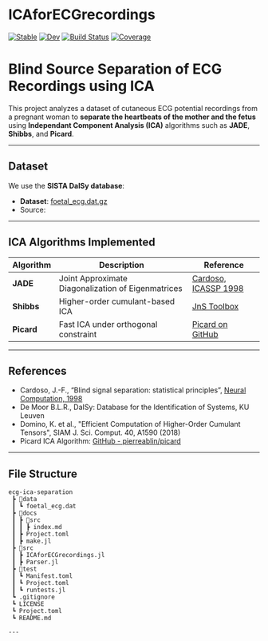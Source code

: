 # ICAforECGrecordings

[![Stable](https://img.shields.io/badge/docs-stable-blue.svg)](https://Tim-Mueller-Bagehl.github.io/ICAforECGrecordings.jl/stable/)
[![Dev](https://img.shields.io/badge/docs-dev-blue.svg)](https://Tim-Mueller-Bagehl.github.io/ICAforECGrecordings.jl/dev/)
[![Build Status](https://github.com/Tim-Mueller-Bagehl/ICAforECGrecordings.jl/actions/workflows/CI.yml/badge.svg?branch=main)](https://github.com/Tim-Mueller-Bagehl/ICAforECGrecordings.jl/actions/workflows/CI.yml?query=branch%3Amain)
[![Coverage](https://codecov.io/gh/Tim-Mueller-Bagehl/ICAforECGrecordings.jl/branch/main/graph/badge.svg)](https://codecov.io/gh/Tim-Mueller-Bagehl/ICAforECGrecordings.jl)

# Blind Source Separation of ECG Recordings using ICA

This project analyzes a dataset of cutaneous ECG potential recordings from a pregnant woman to **separate the heartbeats of the mother and the fetus** using **Independant Component Analysis (ICA)** algorithms such as **JADE**, **Shibbs**, and **Picard**.

---

## Dataset

We use the **SISTA DaISy database**:

- **Dataset**: [foetal_ecg.dat.gz](https://ftp.esat.kuleuven.be/pub/SISTA/data/biomedical/foetal_ecg.dat.gz)
- Source: 

---

## ICA Algorithms Implemented

| Algorithm | Description | Reference |
|----------|-------------|-----------|
| **JADE** | Joint Approximate Diagonalization of Eigenmatrices | [Cardoso, ICASSP 1998](https://www2.iap.fr/users/cardoso/RRicassp98.html) |
| **Shibbs** | Higher-order cumulant-based ICA | [JnS Toolbox](https://www2.iap.fr/users/cardoso/code/JadeC/JnS.tar) |
| **Picard** | Fast ICA under orthogonal constraint | [Picard on GitHub](https://github.com/pierreablin/picard/blob/master/matlab_octave/picardo.m) |

---

## References

- Cardoso, J.-F., “Blind signal separation: statistical principles”, [Neural Computation, 1998](http://www2.iap.fr/users/cardoso/papers/neuralcomp_2ppf.pdf)
- De Moor B.L.R., DaISy: Database for the Identification of Systems, KU Leuven
- Domino, K. et al., "Efficient Computation of Higher-Order Cumulant Tensors", SIAM J. Sci. Comput. 40, A1590 (2018)
- Picard ICA Algorithm: [GitHub - pierreablin/picard](https://github.com/pierreablin/picard)

---

## File Structure

```plaintext
ecg-ica-separation
 ┣ 📂data
 ┃ ┗ foetal_ecg.dat
 ┣ 📂docs
 ┃ ┣ 📂src
 ┃ ┃ ┣ index.md
 ┃ ┣ Project.toml
 ┃ ┣ make.jl
 ┣ 📂src
 ┃ ┣ ICAforECGrecordings.jl
 ┃ ┣ Parser.jl
 ┣ 📂test
 ┃ ┗ Manifest.toml
 ┃ ┗ Project.toml
 ┃ ┗ runtests.jl
 ┗ .gitignore
 ┗ LICENSE
 ┗ Project.toml
 ┗ README.md

---